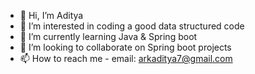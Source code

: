 - 👋 Hi, I’m Aditya
- 👀 I’m interested in coding a good data structured code
- 🌱 I’m currently learning Java & Spring boot
- 💞️ I’m looking to collaborate on Spring boot projects
- 📫 How to reach me - email: arkaditya7@gmail.com

<!---
AdityaSinha7/AdityaSinha7 is a ✨ special ✨ repository because its `README.md` (this file) appears on your GitHub profile.
You can click the Preview link to take a look at your changes.
--->
